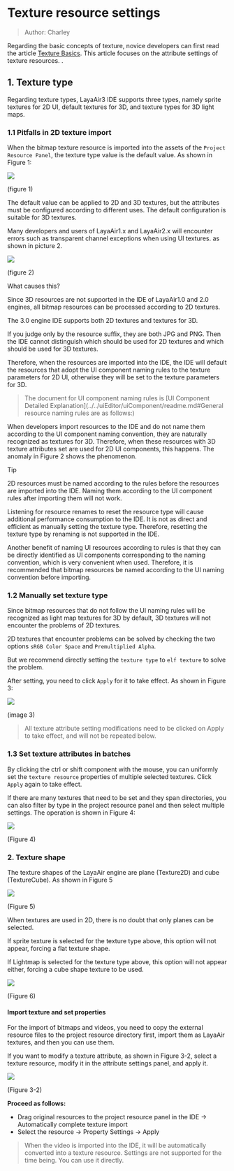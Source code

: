 # Texture resource settings

> Author: Charley

Regarding the basic concepts of texture, novice developers can first read the article [Texture Basics](../../../basics/3D/texture/readme.md). This article focuses on the attribute settings of texture resources. .

## 1. Texture type

Regarding texture types, LayaAir3 IDE supports three types, namely sprite textures for 2D UI, default textures for 3D, and texture types for 3D light maps.

### 1.1 Pitfalls in 2D texture import

When the bitmap texture resource is imported into the assets of the `Project Resource Panel`, the texture type value is the default value. As shown in Figure 1:

![](img/1.png)   

(figure 1)

The default value can be applied to 2D and 3D textures, but the attributes must be configured according to different uses. The default configuration is suitable for 3D textures.

Many developers and users of LayaAir1.x and LayaAir2.x will encounter errors such as transparent channel exceptions when using UI textures. as shown in picture 2.

![](img/2.png)  

(figure 2)

What causes this?

Since 3D resources are not supported in the IDE of LayaAir1.0 and 2.0 engines, all bitmap resources can be processed according to 2D textures.

The 3.0 engine IDE supports both 2D textures and textures for 3D.

If you judge only by the resource suffix, they are both JPG and PNG. Then the IDE cannot distinguish which should be used for 2D textures and which should be used for 3D textures.

Therefore, when the resources are imported into the IDE, the IDE will default the resources that adopt the UI component naming rules to the texture parameters for 2D UI, otherwise they will be set to the texture parameters for 3D.

> The document for UI component naming rules is [UI Component Detailed Explanation](../../uiEditor/uiComponent/readme.md#General resource naming rules are as follows:)

When developers import resources to the IDE and do not name them according to the UI component naming convention, they are naturally recognized as textures for 3D. Therefore, when these resources with 3D texture attributes set are used for 2D UI components, this happens. The anomaly in Figure 2 shows the phenomenon.

> [!Tip]
>
> 2D resources must be named according to the rules before the resources are imported into the IDE. Naming them according to the UI component rules after importing them will not work.
>
> Listening for resource renames to reset the resource type will cause additional performance consumption to the IDE. It is not as direct and efficient as manually setting the texture type. Therefore, resetting the texture type by renaming is not supported in the IDE.
>
> Another benefit of naming UI resources according to rules is that they can be directly identified as UI components corresponding to the naming convention, which is very convenient when used. Therefore, it is recommended that bitmap resources be named according to the UI naming convention before importing.

### 1.2 Manually set texture type

Since bitmap resources that do not follow the UI naming rules will be recognized as light map textures for 3D by default, 3D textures will not encounter the problems of 2D textures.

2D textures that encounter problems can be solved by checking the two options `sRGB Color Space` and `Premultiplied Alpha`.

But we recommend directly setting the `texture type` to `elf texture` to solve the problem.

After setting, you need to click `Apply` for it to take effect. As shown in Figure 3:

![](img/3.png)

(image 3)

> All texture attribute setting modifications need to be clicked on Apply to take effect, and will not be repeated below.

### 1.3 Set texture attributes in batches

By clicking the ctrl or shift component with the mouse, you can uniformly set the `texture resource` properties of multiple selected textures. Click `Apply` again to take effect.

If there are many textures that need to be set and they span directories, you can also filter by type in the project resource panel and then select multiple settings. The operation is shown in Figure 4:

![](img/4.png)

(Figure 4)

### 2. Texture shape

The texture shapes of the LayaAir engine are plane (Texture2D) and cube (TextureCube). As shown in Figure 5

![](img/5.png)

(Figure 5)

When textures are used in 2D, there is no doubt that only planes can be selected.

If sprite texture is selected for the texture type above, this option will not appear, forcing a flat texture shape.

If Lightmap is selected for the texture type above, this option will not appear either, forcing a cube shape texture to be used.



![](img/6.png)  

(Figure 6)







#### Import texture and set properties

For the import of bitmaps and videos, you need to copy the external resource files to the project resource directory first, import them as LayaAir textures, and then you can use them.

If you want to modify a texture attribute, as shown in Figure 3-2, select a texture resource, modify it in the attribute settings panel, and apply it.

![](img/3-2.png)

(Figure 3-2)

**Proceed as follows:**

- Drag original resources to the project resource panel in the IDE -> Automatically complete texture import
- Select the resource -> Property Settings -> Apply

> When the video is imported into the IDE, it will be automatically converted into a texture resource. Settings are not supported for the time being. You can use it directly.

